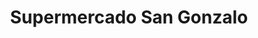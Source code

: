 ---
title: "Supermercado San Gonzalo"
url: /caracas/supermercado-san-gonzalo/
shop: Lebensmittel
---